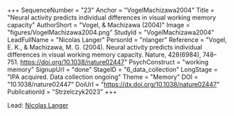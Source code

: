 +++
SequenceNumber = "23"
Anchor = "VogelMachizawa2004"
Title = "Neural activity predicts individual differences in visual working memory capacity"
AuthorShort = "Vogel, & Machizawa (2004)"
Image = "figures/VogelMachizawa2004.png"
StudyId = "VogelMachizawa2004"
LeadFullName = "Nicolas Langer"
PersonId = "nlanger"
Reference = "Vogel, E. K., & Machizawa, M. G. (2004). Neural activity predicts individual differences in visual working memory capacity. Nature, 428(6984), 748–751. https://doi.org/10.1038/nature02447"
PsychConstruct = "working memory"
SignupUrl = "done"
StageID = "6_data_collection"
LongStage = "IPA acquired. Data collection ongoing"
Theme = "Memory"
DOI = "10.1038/nature02447"
DoiUrl = "https://dx.doi.org/10.1038/nature02447"
PublicationId = "Strzelczyk2023"
+++

Lead: [Nicolas Langer](/people/#nlanger)